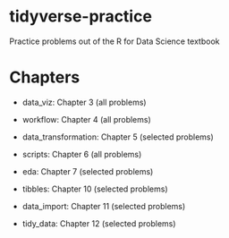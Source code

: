 # tidyverse-practice

Practice problems out of the R for Data Science textbook

# Chapters

-   data_viz: Chapter 3 (all problems)

-   workflow: Chapter 4 (all problems)

-   data_transformation: Chapter 5 (selected problems)

-   scripts: Chapter 6 (all problems)

-   eda: Chapter 7 (selected problems)

-   tibbles: Chapter 10 (selected problems)

-   data_import: Chapter 11 (selected problems)

-   tidy_data: Chapter 12 (selected problems)
